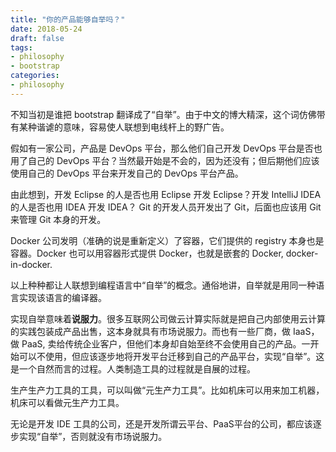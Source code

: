 ```yaml
---
title: "你的产品能够自举吗？"
date: 2018-05-24
draft: false
tags:
- philosophy
- bootstrap
categories:
- philosophy
---
```


不知当初是谁把 bootstrap 翻译成了“自举”。由于中文的博大精深，这个词仿佛带有某种谐谑的意味，容易使人联想到电线杆上的野广告。

假如有一家公司，产品是 DevOps 平台，那么他们自己开发 DevOps 平台是否也用了自己的 DevOps 平台？当然最开始是不会的，因为还没有；但后期他们应该使用自己的 DevOps 平台来开发自己的 DevOps 平台产品。

由此想到，开发 Eclipse 的人是否也用 Eclipse 开发 Eclipse？开发 IntelliJ IDEA 的人是否也用 IDEA 开发 IDEA？ Git 的开发人员开发出了 Git，后面也应该用 Git 来管理 Git 本身的开发。

Docker 公司发明（准确的说是重新定义）了容器，它们提供的 registry 本身也是容器。Docker 也可以用容器形式提供 Docker，也就是嵌套的 Docker, docker-in-docker.

以上种种都让人联想到编程语言中“自举”的概念。通俗地讲，自举就是用同一种语言实现该语言的编译器。

实现自举意味着**说服力**。很多互联网公司做云计算实际就是把自己内部使用云计算的实践包装成产品出售，这本身就具有市场说服力。而也有一些厂商，做 IaaS， 做 PaaS, 卖给传统企业客户，但他们本身却自始至终不会使用自己的产品。一开始可以不使用，但应该逐步地将开发平台迁移到自己的产品平台，实现“自举”。这是一个自然而言的过程。人类制造工具的过程就是自展的过程。

生产生产力工具的工具，可以叫做“元生产力工具”。比如机床可以用来加工机器，机床可以看做元生产力工具。

无论是开发 IDE 工具的公司，还是开发所谓云平台、PaaS平台的公司，都应该逐步实现“自举”，否则就没有市场说服力。